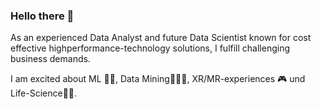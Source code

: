 ### Hello there 👋

As an experienced Data Analyst and future Data Scientist known for cost effective highperformance-technology solutions, I fulfill challenging business demands. 

I am excited about ML 👨‍💻, Data Mining👷🏼‍♂️, XR/MR-experiences 🎮 und Life-Science👨‍🔬.  

<!--
**TillMeineke/TillMeineke** is a ✨ _special_ ✨ repository because its `README.md` (this file) appears on your GitHub profile.

Here are some ideas to get you started:

- 🔭 I’m currently working on ...
- 🌱 I’m currently learning ...
- 👯 I’m looking to collaborate on ...
- 🤔 I’m looking for help with ...
- 💬 Ask me about ...
- 📫 How to reach me: ...
- 😄 Pronouns: ...
- ⚡ Fun fact: ...
-->
